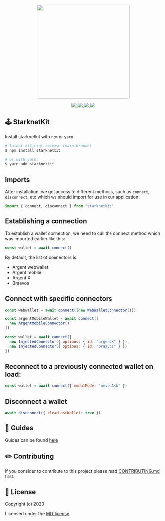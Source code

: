 <!-- logo -->
<p align="center">
  <img width='300' src="https://starknetkit-website-git-blo-1541-argentlabs.vercel.app/starknetKit-logo.svg">
</p>

<!-- primary badges -->
<p align="center">
  <a href="https://www.npmjs.com/package/starknetkit">
    <img src='https://img.shields.io/npm/v/starknetkit' />
  </a>
  <a href="https://bundlephobia.com/package/starknetkit">
    <img src='https://img.shields.io/bundlephobia/minzip/starknet?color=success&label=size' />
  </a>
  <a href="https://www.npmjs.com/package/starknetkit">
    <img src='https://img.shields.io/npm/dt/starknetkit?color=blueviolet' />
  </a>
  <a href="https://github.com/argentlabs/starknetkit/blob/main/LICENSE/">
    <img src="https://img.shields.io/badge/license-MIT-black">
  </a>
</p>

## 🕹️ StarknetKit

Install starknetkit with `npm` or `yarn`

```bash
# latest official release (main branch)
$ npm install starknetkit

# or with yarn:
$ yarn add starknetkit
```

## Imports

After installation, we get access to different methods, such as `connect`, `disconnect`, etc which we should import for use in our application:

```js
import { connect, disconnect } from "starknetkit"
```

## Establishing a connection

To establish a wallet connection, we need to call the connect method which was imported earlier like this:

```js
const wallet = await connect()
```

By default, the list of connectors is:

- Argent webwallet
- Argent mobile
- Argent X
- Braavos

## Connect with specific connectors

```js
const webwallet = await connect([new WebWalletConnector()])

const argentMobileWallet = await connect([
  new ArgentMobileConnector()
])

const wallet = await connect([
  new InjectedConnector({ options: { id: "argentX" } }),
  new InjectedConnector({ options: { id: "braavos" } })
])
```

## Reconnect to a previously connected wallet on load:

```js
const wallet = await connect({ modalMode: "neverAsk" })
```

## Disconnect a wallet

```js
await disconnect({ clearLastWallet: true })
```

## 📕 Guides

Guides can be found [here](https://www.starknetkit.com/docs)

## ✏️ Contributing

If you consider to contribute to this project please read [CONTRIBUTING.md](./CONTRIBUTING.md) first.

## 📜 License

Copyright (c) 2023

Licensed under the [MIT license](./LICENSE.md).
